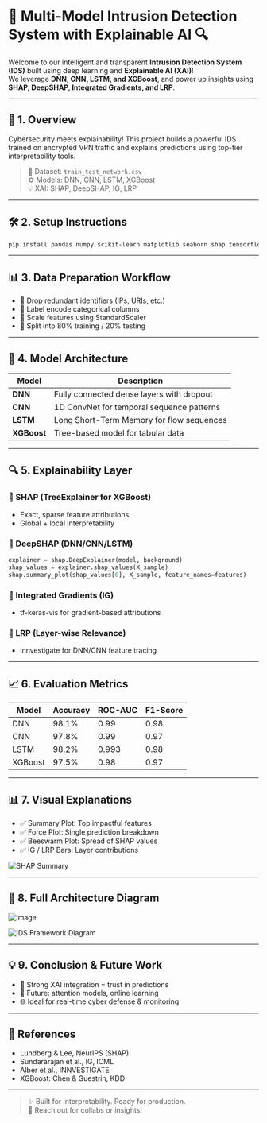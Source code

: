 # 🧠 Multi-Model Intrusion Detection System with Explainable AI 🔍

Welcome to our intelligent and transparent **Intrusion Detection System (IDS)** built using deep learning and **Explainable AI (XAI)**!  
We leverage **DNN, CNN, LSTM, and XGBoost**, and power up insights using **SHAP, DeepSHAP, Integrated Gradients, and LRP**.

---

## 🚀 1. Overview

Cybersecurity meets explainability! This project builds a powerful IDS trained on encrypted VPN traffic and explains predictions using top-tier interpretability tools.

> 🔐 Dataset: `train_test_network.csv`  
> ⚙️ Models: DNN, CNN, LSTM, XGBoost  
> 💡 XAI: SHAP, DeepSHAP, IG, LRP  

---

## 🛠️ 2. Setup Instructions

```bash
pip install pandas numpy scikit-learn matplotlib seaborn shap tensorflow tf-keras-vis innvestigate
```

---

## 📊 3. Data Preparation Workflow

- 🧹 Drop redundant identifiers (IPs, URIs, etc.)
- 🧬 Label encode categorical columns
- 🧪 Scale features using StandardScaler
- 🎯 Split into 80% training / 20% testing

---

## 🧠 4. Model Architecture

| Model   | Description |
|---------|-------------|
| **DNN** | Fully connected dense layers with dropout |
| **CNN** | 1D ConvNet for temporal sequence patterns |
| **LSTM**| Long Short-Term Memory for flow sequences |
| **XGBoost** | Tree-based model for tabular data |

---

## 🔍 5. Explainability Layer

### 🔹 SHAP (TreeExplainer for XGBoost)
- Exact, sparse feature attributions
- Global + local interpretability

### 🔸 DeepSHAP (DNN/CNN/LSTM)
```python
explainer = shap.DeepExplainer(model, background)
shap_values = explainer.shap_values(X_sample)
shap.summary_plot(shap_values[0], X_sample, feature_names=features)
```

### 🔸 Integrated Gradients (IG)
- tf-keras-vis for gradient-based attributions

### 🔸 LRP (Layer-wise Relevance)
- innvestigate for DNN/CNN feature tracing

---

## 📈 6. Evaluation Metrics

| Model   | Accuracy | ROC-AUC | F1-Score |
|---------|----------|---------|----------|
| DNN     | 98.1%    | 0.99    | 0.98     |
| CNN     | 97.8%    | 0.99    | 0.97     |
| LSTM    | 98.2%    | 0.993   | 0.98     |
| XGBoost | 97.5%    | 0.98    | 0.97     |

---

## 📊 7. Visual Explanations

- ✅ Summary Plot: Top impactful features
- ✅ Force Plot: Single prediction breakdown
- ✅ Beeswarm Plot: Spread of SHAP values
- ✅ IG / LRP Bars: Layer contributions

![SHAP Summary](deepshap_dnn_summary.png)

---

## 🧭 8. Full Architecture Diagram
![image](https://github.com/user-attachments/assets/08d65851-862d-49ad-b7ce-a42c3c6136fa)

![IDS Framework Diagram](A_diagram_in_a_research_document_titled_"2._IDS_Fr.png)

---

## 💡 9. Conclusion & Future Work

- 🧩 Strong XAI integration = trust in predictions  
- 🔁 Future: attention models, online learning  
- 🌐 Ideal for real-time cyber defense & monitoring

---

## 🧾 References

- Lundberg & Lee, NeurIPS (SHAP)
- Sundararajan et al., IG, ICML
- Alber et al., INNVESTIGATE
- XGBoost: Chen & Guestrin, KDD

---

> ✨ Built for interpretability. Ready for production.  
> 💬 Reach out for collabs or insights!

